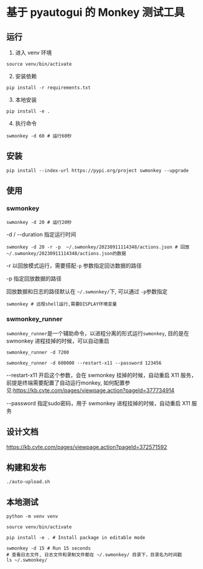 # 基于 pyautogui 的 Monkey 测试工具

## 运行

1. 进入 venv 环境

```
source venv/bin/activate
```

2. 安装依赖

```
pip install -r requirements.txt
```

3. 本地安装

```
pip install -e .
```

4. 执行命令

```
swmonkey -d 60 # 运行60秒
```

## 安装

```
pip install --index-url https://pypi.org/project swmonkey --upgrade
```

## 使用

### swmonkey

```
swmonkey -d 20 # 运行20秒
```

-d / --duration 指定运行时间

```
swmonkey -d 20 -r -p  ~/.swmonkey/20230911114348/actions.json # 回放 ~/.swmonkey/20230911114348/actions.json的数据
```

-r 以回放模式运行，需要搭配`-p` 参数指定回访数据的路径

-p 指定回放数据的路径

回放数据和日志的路径默认在 `~/.swmonkey/`下, 可以通过 `-p`参数指定

```
swmonkey # 远程shell运行,需要DISPLAY环境变量
```

### swmonkey_runner

`swmonkey_runner`是一个辅助命令，以进程分离的形式运行`swmonkey`, 目的是在 swmonkey 进程挂掉的时候，可以自动重启

```
swmonkey_runner -d 7200
```

```
swmonkey_runner -d 600000 --restart-x11 --password 123456
```


--restart-x11
开启这个参数，会在 swmonkey 挂掉的时候，自动重启 X11 服务，前提是终端需要配置了自动运行monkey, 如何配置参见:https://kb.cvte.com/pages/viewpage.action?pageId=377734914

--password
指定sudo密码，用于 swmonkey 进程挂掉的时候，自动重启 X11 服务

## 设计文档

https://kb.cvte.com/pages/viewpage.action?pageId=372571592

## 构建和发布

```
./auto-upload.sh
```

## 本地测试

```
python -m venv venv

source venv/bin/activate

pip install -e . # Install package in editable mode

swmonkey -d 15 # Run 15 seconds
# 查看日志文件, 日志文件和录制文件都在 ~/.swmonkey/ 目录下，目录名为时间戳
ls ~/.swmonkey/
```

